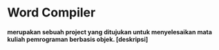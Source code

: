 # Word Compiler
#### merupakan sebuah project yang ditujukan untuk menyelesaikan mata kuliah pemrograman berbasis objek. [deskripsi]
